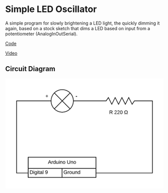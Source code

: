 # Simple LED Oscillator

A simple program for slowly brightening a LED light, the quickly dimming it again, based on a stock sketch that dims a LED based on input from a potentiometer (AnalogInOutSerial).

[Code](./simple-led-oscillator.ino)

[Video](./simple-led-oscillator.mp4)

## Circuit Diagram

![Circuit Diagram](./simple-led-oscillator.png)
